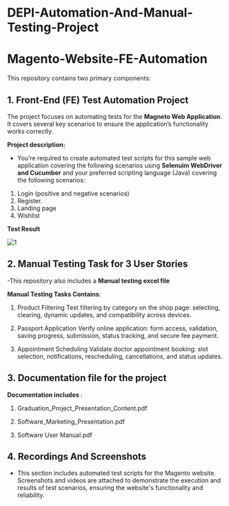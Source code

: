 # DEPI-Automation-And-Manual-Testing-Project
# Magento-Website-FE-Automation

This repository contains two primary components:

## 1. Front-End (FE) Test Automation Project
The project focuses on automating tests for the **Magneto Web Application**. It covers several key scenarios to ensure the application’s functionality works correctly.

**Project description:**
- You’re required to create automated test scripts for this sample web application covering the following scenarios using **Selenuim WebDriver and Cucumber** and your preferred scripting language (Java) covering the following scenarios: 
1. Login (positive and negative scenarios) 
2. Register. 
3. Landing page
4. Wishlist

**Test Result**

![1](https://github.com/user-attachments/assets/c7913b8d-c751-4141-a09f-b19188e4fe42)


## 2. Manual Testing Task for 3 User Stories
-This repository also includes a **Manual testing excel file** 

**Manual Testing Tasks Contains**:
1. Product Filtering
    Test filtering by category on the shop page: selecting, clearing, dynamic updates, and compatibility across devices.

2. Passport Application
    Verify online application: form access, validation, saving progress, submission, status tracking, and secure fee payment.

3. Appointment Scheduling
    Validate doctor appointment booking: slot selection, notifications, rescheduling, cancellations, and status updates.


   
## 3. Documentation file for the project 

**Documentation includes** :

1. Graduation_Project_Presentation_Content.pdf

2. Software_Marketing_Presentation.pdf

3. Software User Manual.pdf

## 4. Recordings And Screenshots

- This section includes automated test scripts for the Magento website. Screenshots and videos are attached to demonstrate the execution and results of test scenarios, ensuring the website's functionality and reliability.

   
   



